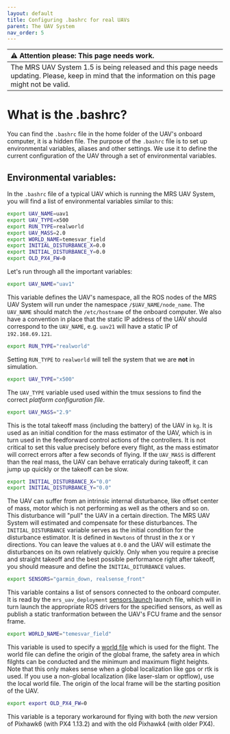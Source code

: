 ```yaml
---
layout: default
title: Configuring .bashrc for real UAVs
parent: The UAV System
nav_order: 5
---
```


| :warning: **Attention please: This page needs work.**                                                                                             |
| :---                                                                                                                                              |
| The MRS UAV System 1.5 is being released and this page needs updating. Please, keep in mind that the information on this page might not be valid. |

# What is the .bashrc?

You can find the `.bashrc` file in the home folder of the UAV's onboard computer, it is a hidden file.
The purpose of the `.bashrc` file is to set up environmental variables, aliases and other settings.
We use it to define the current configuration of the UAV through a set of environmental variables.

## Environmental variables:

In the `.bashrc` file of a typical UAV which is running the MRS UAV System, you will find a list of environmental variables similar to this:

```bash
export UAV_NAME=uav1
export UAV_TYPE=x500
export RUN_TYPE=realworld
export UAV_MASS=2.0
export WORLD_NAME=temesvar_field
export INITIAL_DISTURBANCE_X=0.0
export INITIAL_DISTURBANCE_Y=0.0
export OLD_PX4_FW=0
```

Let's run through all the important variables:

```bash
export UAV_NAME="uav1"
```
This variable defines the UAV's namespace, all the ROS nodes of the MRS UAV System will run under the namespace `/$UAV_NAME/node_name`.
The `UAV_NAME` should match the `/etc/hostname` of the onboard computer.
We also have a convention in place that the static IP address of the UAV should correspond to the `UAV_NAME`, e.g.
`uav21` will have a static IP of `192.168.69.121`.

```bash
export RUN_TYPE="realworld"
```

Setting `RUN_TYPE` to `realworld` will tell the system that we are **not** in simulation.

```bash
export UAV_TYPE="x500"
```

The `UAV_TYPE` variable used used within the tmux sessions to find the correct _platform configuration file_.

```bash
export UAV_MASS="2.9"
```

This is the total takeoff mass (including the battery) of the UAV in `kg`.
It is used as an initial condition for the mass estimator of the UAV, which is in turn used in the feedforward control actions of the controllers.
It is not critical to set this value precisely before every flight, as the mass estimator will correct errors after a few seconds of flying.
If the `UAV_MASS` is different than the real mass, the UAV can behave erraticaly during takeoff, it can jump up quickly or the takeoff can be slow.

```bash
export INITIAL_DISTURBANCE_X="0.0"
export INITIAL_DISTURBANCE_Y="0.0"
```

The UAV can suffer from an intrinsic internal disturbance, like offset center of mass, motor which is not performing as well as the others and so on.
This disturbance will "pull" the UAV in a certain direction.
The MRS UAV System will estimated and compensate for these disturbances.
The `INITIAL_DISTURBANCE` variable serves as the initial condition for the disturbance estimator.
It is defined in `Newtons` of thrust in the `X` or `Y` directions.
You can leave the values at `0.0` and the UAV will estimate the disturbances on its own relatively quickly.
Only when you require a precise and straight takeoff and the best possible performance right after takeoff, you should measure and define the `INITIAL_DITURBANCE` values.

```bash
export SENSORS="garmin_down, realsense_front"
```

This variable contains a list of sensors connected to the onboard computer.
It is read by the `mrs_uav_deployment` [sensors.launch](https://github.com/ctu-mrs/mrs_uav_deployment/blob/master/launch/sensors.launch) launch file, which will in turn launch the appropriate ROS drivers for the specified sensors, as well as publish a static tranformation between the UAV's FCU frame and the sensor frame.

```bash
export WORLD_NAME="temesvar_field"
```

This variable is used to specify a [world file](https://github.com/ctu-mrs/mrs_uav_deployment/tree/master/config/worlds) which is used for the flight.
The world file can define the origin of the global frame, the safety area in which filghts can be conducted and the minimum and maximum flight heights.
Note that this only makes sense when a global localization like gps or rtk is used.
If you use a non-global localization (like laser-slam or optflow), use the local world file.
The origin of the local frame will be the starting position of the UAV.

```bash
export export OLD_PX4_FW=0
```

This variable is a teporary workaround for flying with both the _new_ version of Pixhawk6 (with PX4 1.13.2) and with the old Pixhawk4 (with older PX4).
